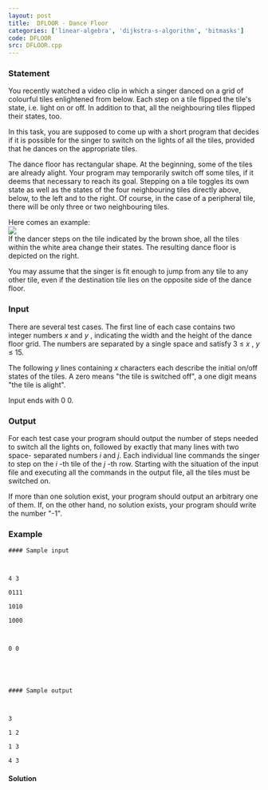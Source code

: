 ```yaml
---
layout: post
title:  DFLOOR - Dance Floor
categories: ['linear-algebra', 'dijkstra-s-algorithm', 'bitmasks']
code: DFLOOR
src: DFLOOR.cpp
---
```


### **Statement**

You recently watched a video clip in which a singer danced on a grid of
colourful tiles enlightened from below. Each step on a tile flipped the tile's
state, i.e. light on or off. In addition to that, all the neighbouring tiles
flipped their states, too.  
  
In this task, you are supposed to come up with a short program that decides if
it is possible for the singer to switch on the lights of all the tiles,
provided that he dances on the appropriate tiles.  
  
The dance floor has rectangular shape. At the beginning, some of the tiles are
already alight. Your program may temporarily switch off some tiles, if it
deems that necessary to reach its goal. Stepping on a tile toggles its own
state as well as the states of the four neighbouring tiles directly above,
below, to the left and to the right. Of course, in the case of a peripheral
tile, there will be only three or two neighbouring tiles.  
  
Here comes an example:  
![](/content/ahven:example.gif)  
If the dancer steps on the tile indicated by the brown shoe, all the tiles
within the white area change their states. The resulting dance floor is
depicted on the right.  
  
You may assume that the singer is fit enough to jump from any tile to any
other tile, even if the destination tile lies on the opposite side of the
dance floor.

### Input

There are several test cases. The first line of each case contains two integer
numbers _x_ and _y_ , indicating the width and the height of the dance floor
grid. The numbers are separated by a single space and satisfy 3 ≤ _x_ , _y_ ≤
15\.  
  
The following _y_ lines containing _x_ characters each describe the initial
on/off states of the tiles. A zero means "the tile is switched off", a one
digit means "the tile is alight".  
  
Input ends with 0 0.

### Output

For each test case your program should output the number of steps needed to
switch all the lights on, followed by exactly that many lines with two space-
separated numbers _i_ and _j_. Each individual line commands the singer to
step on the _i_ -th tile of the _j_ -th row. Starting with the situation of
the input file and executing all the commands in the output file, all the
tiles must be switched on.  
  
If more than one solution exist, your program should output an arbitrary one
of them. If, on the other hand, no solution exists, your program should write
the number "-1".

### Example

    
    
    
    
    #### Sample input
    
    
    4 3
    0111
    1010
    1000
    
    0 0
    
    
    
    #### Sample output
    
    
    3
    1 2
    1 3
    4 3
    



#### **Solution**



